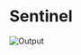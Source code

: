 # Sentinel

![Output](https://github.com/Chinmay-Deep-Sahoo/Sentinel/assets/118956460/5bec9dff-051e-48de-9097-2ca55c83d39a)
